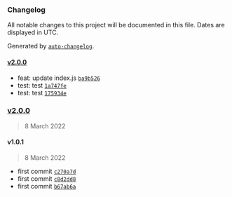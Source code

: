 ### Changelog

All notable changes to this project will be documented in this file. Dates are displayed in UTC.

Generated by [`auto-changelog`](https://github.com/CookPete/auto-changelog).

#### [v2.0.0](https://github.com/archaic10/new-changelog/compare/v2.0.0...v2.0.0)

- feat: update index.js [`ba9b526`](https://github.com/archaic10/new-changelog/commit/ba9b5261b1ce8171fd648065196465f0a6009aa9)
- test: test [`1a747fe`](https://github.com/archaic10/new-changelog/commit/1a747fe3092e7ca271a05e75f61c30f3c4374d0f)
- test: test [`175934e`](https://github.com/archaic10/new-changelog/commit/175934e6e04bc4780d9485efbda0095a2b0019ac)

### [v2.0.0](https://github.com/archaic10/new-changelog/compare/v1.0.1...v2.0.0)

> 8 March 2022

#### v1.0.1

> 8 March 2022

- first commit [`c270a7d`](https://github.com/archaic10/new-changelog/commit/c270a7de95cbce43357d4fe2c2b64b0ee9883ce8)
- first commit [`c8d2dd8`](https://github.com/archaic10/new-changelog/commit/c8d2dd8ba7d3603b1b5742800ccf1591a9c755c6)
- first commit [`b67ab6a`](https://github.com/archaic10/new-changelog/commit/b67ab6ad49cdd586786b9125fb685467e80b6724)
